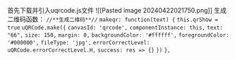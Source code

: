 首先下载并引入uqrcode.js文件
![[Pasted image 20240422021750.png]]
生成二维码函数：
						`//**生成二维码**//`
						`makeqr: function(text) {`
							`this.qrShow = true`
							`uQRCode.make({`
								`canvasId: 'qrcode',`
								`componentInstance: this,`
								`text: "66",`
								`size: 150,`
								`margin: 0,`
								`backgroundColor: '#ffffff',`
								`foregroundColor: '#000000',`
								`fileType: 'jpg',`
								`errorCorrectLevel: uQRCode.errorCorrectLevel.H,`
								`success: res => {}`
							`})`
						`},`
	